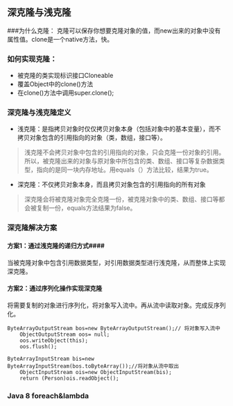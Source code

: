 ## 深克隆与浅克隆 
###为什么克隆：
克隆可以保存你想要克隆对象的值，而new出来的对象中没有属性值。clone是一个native方法，快。
### 如何实现克隆： ###
- 被克隆的类实现标识接口Cloneable
- 覆盖Object中的clone()方法
- 在clone()方法中调用super.clone();
### 深克隆与浅克隆定义 ###
- 浅克隆：是指拷贝对象时仅仅拷贝对象本身（包括对象中的基本变量），而不拷贝对象包含的引用指向的对象（类，数组，接口等）。
> 浅克隆不会拷贝对象中包含的引用指向的对象，只会克隆一份对象的引用。所以，被克隆出来的对象与原对象中所包含的类、数组、接口等复杂数据类型，指向的是同一块内存地址。用equals（）方法比较，结果为true。

- 深克隆：不仅拷贝对象本身，而且拷贝对象包含的引用指向的所有对象
> 深克隆会将被克隆对象完全克隆一份，被克隆对象中的类、数组、接口等都会被复制一份，equals方法结果为false。
### 深克隆解决方案 ###
#### 方案1：通过浅克隆的递归方式####
当被克隆对象中包含引用数据类型，对引用数据类型进行浅克隆，从而整体上实现深克隆。
#### 方案2：通过序列化操作实现深克隆 ####
将需要复制的对象进行序列化，将对象写入流中。再从流中读取对象。完成反序列化。
	
    ByteArrayOutputStream bos=new ByteArrayOutputStream();// 将对象写入流中
    	ObjectOutputStream oos= null;
    	oos.writeObject(this);
    	oos.flush();

    ByteArrayInputStream bis=new ByteArrayInputStream(bos.toByteArray());//将对象从流中取出
    	ObjectInputStream ois=new ObjectInputStream(bis);
    	return (Person)ois.readObject();
### Java 8 foreach&lambda ###

###  ###







